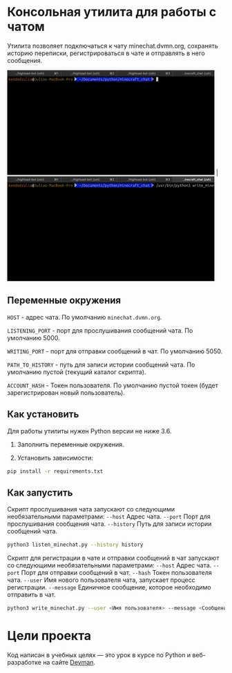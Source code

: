 # Консольная утилита для работы с чатом

Утилита позволяет подключаться к чату minechat.dvmn.org, сохранять историю переписки, регистрироваться в чате и отправлять в него сообщения.

![Alt text](listen_demo.gif) | ![Alt text](write_demo.gif)


## Переменные окружения

`HOST` - адрес чата. По умолчанию `minechat.dvmn.org`.

`LISTENING_PORT` - порт для прослушивания сообщений чата. По умолчанию 5000.

`WRITING_PORT` - порт для отправки сообщений в чат. По умолчанию 5050.

`PATH_TO_HISTORY` - путь для записи истории сообщений чата. По умолчанию пустой (текущий каталог скрипта).

`ACCOUNT_HASH` - Токен пользователя. По умолчанию пустой токен (будет зарегистрирован новый пользователь).


## Как установить

Для работы утилиты нужен Python версии не ниже 3.6.

1. Заполнить переменные окружения.

2. Установить зависимости:

```bash
pip install -r requirements.txt
```


## Как запустить

Скрипт прослушивания чата запускают со следующими необязательными параметрами:
```--host```    Адрес чата.
```--port```    Порт для прослушивания сообщения чата.
```--history``` Путь для записи истории сообщений чата.

```bash
python3 listen_minechat.py --history history
```

Скрипт для регистрации в чате и отправки сообщений в чат запускают со следующими необязательными параметрами:
```--host```    Адрес чата.
```--port```    Порт для отправки сообщений в чат.
```--hash```    Токен пользователя чата.
```--user```    Имя нового пользователя чата, запускает процесс регистрации.
```--message``` Единичное сообщение, которое необходимо отправить в чат.

```bash
python3 write_minechat.py --user <Имя пользователя> --message <Сообщение в чат>
```


# Цели проекта

Код написан в учебных целях — это урок в курсе по Python и веб-разработке на сайте [Devman](https://dvmn.org).